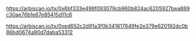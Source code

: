 https://arbiscan.io/tx/0x6bf333e498f093079cb960b824ac6205927bea889c30ae76b1e67e85415d11c6

https://arbiscan.io/tx/0xed652c2d91a3f0b341617649fe2e379e620192dc0b86bd0674a90d7daba53312

